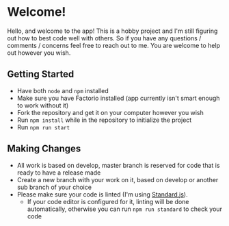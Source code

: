 # Welcome!

Hello, and welcome to the app! This is a hobby project and I'm still figuring out how to best code well with others. So if you have any questions / comments / concerns feel free to reach out to me. You are welcome to help out however you wish.

## Getting Started
- Have both `node` and `npm` installed
- Make sure you have Factorio installed (app currently isn't smart enough to work without it)
- Fork the repository and get it on your computer however you wish
- Run `npm install` while in the repository to initialize the project
- Run `npm run start`

## Making Changes
- All work is based on develop, master branch is reserved for code that is ready to have a release made
- Create a new branch with your work on it, based on develop or another sub branch of your choice
- Please make sure your code is linted (I'm using [Standard.js](https://standardjs.com/)).
  - If your code editor is configured for it, linting will be done automatically, otherwise you can run `npm run standard` to check your code